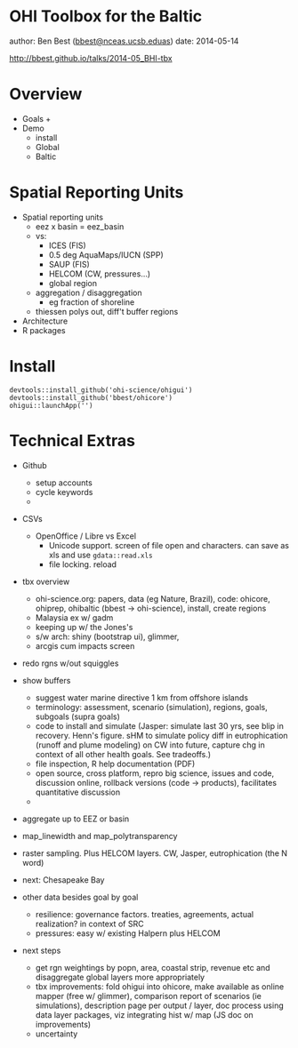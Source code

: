 OHI Toolbox for the Baltic
========================================================
author: Ben Best (bbest@nceas.ucsb.eduas)
date: 2014-05-14

http://bbest.github.io/talks/2014-05_BHI-tbx


Overview
====

- Goals
    +  
- Demo
    + install
    + Global
    + Baltic
    
Spatial Reporting Units
====
- Spatial reporting units
    * eez x basin = eez_basin
    * vs: 
        + ICES (FIS)
        + 0.5 deg AquaMaps/IUCN (SPP)
        + SAUP (FIS)
        + HELCOM (CW, pressures...)
        + global region
    * aggregation / disaggregation
        + eg fraction of shoreline
    * thiessen polys out, diff't buffer regions
- Architecture
- R packages

Install
====
```
devtools::install_github('ohi-science/ohigui')
devtools::install_github('bbest/ohicore')
ohigui::launchApp('')
```


Technical Extras
====
- Github
    * setup accounts
    * cycle keywords
    * 
- CSVs
    * OpenOffice / Libre vs Excel
        - Unicode support. screen of file open and characters. can save as xls and use `gdata::read.xls`
        - file locking. reload
    

- tbx overview
    + ohi-science.org: papers, data (eg Nature, Brazil), code: ohicore, ohiprep, ohibaltic (bbest -> ohi-science), install, create regions
    + Malaysia ex w/ gadm
    + keeping up w/ the Jones's
    + s/w arch: shiny (bootstrap ui), glimmer,
    + arcgis cum impacts screen
- redo rgns w/out squiggles
- show buffers
    + suggest water marine directive 1 km from offshore islands
    + terminology: assessment, scenario (simulation), regions, goals, subgoals (supra goals)
    + code to install and simulate (Jasper: simulate last 30 yrs, see blip in recovery. Henn's figure. sHM to simulate policy diff in eutrophication (runoff and plume modeling) on CW into future, capture chg in context of all other health goals. See tradeoffs.)
    + file inspection, R help documentation (PDF)
    + open source, cross platform, repro big science, issues and code, discussion online, rollback versions (code -> products), facilitates quantitative discussion
    +
- aggregate up to EEZ or basin
- map_linewidth and map_polytransparency
- raster sampling. Plus HELCOM layers. CW, Jasper, eutrophication (the N word)
- next: Chesapeake Bay
- other data besides goal by goal
    + resilience: governance factors. treaties, agreements, actual realization?  in context of SRC
    + pressures: easy w/ existing Halpern plus HELCOM
- next steps
    + get rgn weightings by popn, area, coastal strip, revenue etc and disaggregate global layers more appropriately
    + tbx improvements: fold ohigui into ohicore, make available as online mapper (free w/ glimmer), comparison report of scenarios (ie simulations), description page per output / layer, doc process using data layer packages, viz integrating hist w/ map (JS doc on improvements)
    + uncertainty
